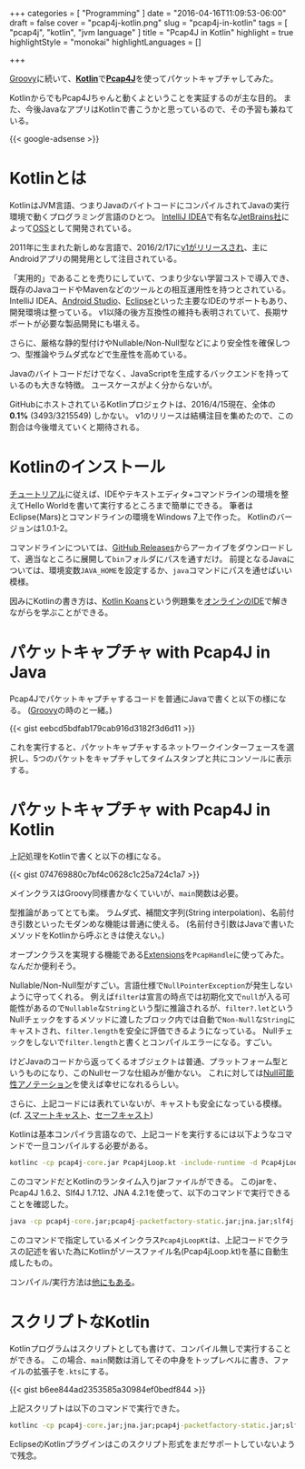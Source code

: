 +++
categories = [ "Programming" ]
date = "2016-04-16T11:09:53-06:00"
draft = false
cover = "pcap4j-kotlin.png"
slug = "pcap4j-in-kotlin"
tags = [ "pcap4j", "kotlin", "jvm language" ]
title = "Pcap4J in Kotlin"
highlight = true
highlightStyle = "monokai"
highlightLanguages = []

+++

[Groovy](https://www.kaitoy.xyz/2016/04/10/pcap4j-in-groovy/)に続いて、[__Kotlin__](https://kotlinlang.org/)で[__Pcap4J__](https://github.com/kaitoy/pcap4j)を使ってパケットキャプチャしてみた。

KotlinからでもPcap4Jちゃんと動くよということを実証するのが主な目的。
また、今後JavaなアプリはKotlinで書こうかと思っているので、その予習も兼ねている。

<!--more-->

{{< google-adsense >}}

# Kotlinとは
KotlinはJVM言語、つまりJavaのバイトコードにコンパイルされてJavaの実行環境で動くプログラミング言語のひとつ。
[IntelliJ IDEA](https://www.jetbrains.com/idea/)で有名な[JetBrains社](https://www.jetbrains.com/)によって[OSS](https://github.com/JetBrains/kotlin)として開発されている。

2011年に生まれた新しめな言語で、2016/2/17に[v1がリリースされ](http://blog.jetbrains.com/jp/2016/02/17/578)、主にAndroidアプリの開発用として注目されている。

「実用的」であることを売りにしていて、つまり少ない学習コストで導入でき、既存のJavaコードやMavenなどのツールとの相互運用性を持つとされている。
IntelliJ IDEA、[Android Studio](http://developer.android.com/sdk/index.html)、[Eclipse](https://eclipse.org/)といった主要なIDEのサポートもあり、開発環境は整っている。
v1以降の後方互換性の維持も表明されていて、長期サポートが必要な製品開発にも堪える。

さらに、厳格な静的型付けやNullable/Non-Null型などにより安全性を確保しつつ、型推論やラムダ式などで生産性を高めている。

Javaのバイトコードだけでなく、JavaScriptを生成するバックエンドを持っているのも大きな特徴。
ユースケースがよく分からないが。

GitHubにホストされているKotlinプロジェクトは、2016/4/15現在、全体の __0.1%__ (3493/3215549) しかない。
v1のリリースは結構注目を集めたので、この割合は今後増えていくと期待される。

# Kotlinのインストール
[チュートリアル](https://kotlinlang.org/docs/tutorials/)に従えば、IDEやテキストエディタ+コマンドラインの環境を整えてHello Worldを書いて実行するところまで簡単にできる。
筆者はEclipse(Mars)とコマンドラインの環境をWindows 7上で作った。
Kotlinのバージョンは1.0.1-2。

コマンドラインについては、[GitHub Releases](https://github.com/JetBrains/kotlin/releases/latest)からアーカイブをダウンロードして、適当なところに展開して`bin`フォルダにパスを通すだけ。
前提となるJavaについては、環境変数`JAVA_HOME`を設定するか、`java`コマンドにパスを通せばいい模様。

因みにKotlinの書き方は、[Kotlin Koans](https://kotlinlang.org/docs/tutorials/koans.html)という例題集を[オンラインのIDE](http://try.kotlinlang.org/koans)で解きながらを学ぶことができる。

# パケットキャプチャ with Pcap4J in Java
Pcap4Jでパケットキャプチャするコードを普通にJavaで書くと以下の様になる。
([Groovy](https://www.kaitoy.xyz/2016/04/10/pcap4j-in-groovy/)の時のと一緒。)

{{< gist eebcd5bdfab179cab916d3182f3d6d11 >}}

これを実行すると、パケットキャプチャするネットワークインターフェースを選択し、5つのパケットをキャプチャしてタイムスタンプと共にコンソールに表示する。

# パケットキャプチャ with Pcap4J in Kotlin
上記処理をKotlinで書くと以下の様になる。

{{< gist 074769880c7bf4c0628c1c25a724c1a7 >}}

メインクラスはGroovy同様書かなくていいが、`main`関数は必要。

型推論があってとても楽。
ラムダ式、補間文字列(String interpolation)、名前付き引数といったモダンめな機能は普通に使える。
(名前付き引数はJavaで書いたメソッドをKotlinから呼ぶときは使えない。)

オープンクラスを実現する機能である[Extensions](https://kotlinlang.org/docs/reference/extensions.html)を`PcapHandle`に使ってみた。
なんだか便利そう。

Nullable/Non-Null型がすごい。言語仕様で`NullPointerException`が発生しないように守ってくれる。
例えば`filter`は宣言の時点では初期化文で`null`が入る可能性があるので`Nullable`な`String`という型に推論されるが、`filter?.let`というNullチェックをするメソッドに渡したブロック内では自動で`Non-Null`な`String`にキャストされ、`filter.length`を安全に評価できるようになっている。
Nullチェックをしないで`filter.length`と書くとコンパイルエラーになる。すごい。

けどJavaのコードから返ってくるオブジェクトは普通、プラットフォーム型というものになり、このNullセーフな仕組みが働かない。
これに対しては[Null可能性アノテーション](https://kotlinlang.org/docs/reference/java-interop.html#nullability-annotations)を使えば幸せになれるらしい。

さらに、上記コードには表れていないが、キャストも安全になっている模様。(cf. [スマートキャスト](http://kotlinlang.org/docs/reference/typecasts.html#smart-casts)、[セーフキャスト](http://kotlinlang.org/docs/reference/typecasts.html#safe-nullable-cast-operator))

Kotlinは基本コンパイラ言語なので、上記コードを実行するには以下ようなコマンドで一旦コンパイルする必要がある。

```cmd
kotlinc -cp pcap4j-core.jar Pcap4jLoop.kt -include-runtime -d Pcap4jLoop.jar
```

このコマンドだとKotlinのランタイム入りjarファイルができる。
このjarを、Pcap4J 1.6.2、Slf4J 1.7.12、JNA 4.2.1を使って、以下のコマンドで実行できることを確認した。

```cmd
java -cp pcap4j-core.jar;pcap4j-packetfactory-static.jar;jna.jar;slf4j-api.jar;Pcap4jLoop.jar Pcap4jLoopKt tcp
```

このコマンドで指定しているメインクラス`Pcap4jLoopKt`は、上記コードでクラスの記述を省いた為にKotlinがソースファイル名(Pcap4jLoop.kt)を基に自動生成したもの。

コンパイル/実行方法は[他にもある](https://kotlinlang.org/docs/tutorials/command-line.html#creating-and-running-a-first-application)。

# スクリプトなKotlin
Kotlinプログラムはスクリプトとしても書けて、コンパイル無しで実行することができる。
この場合、`main`関数は消してその中身をトップレベルに書き、ファイルの拡張子を`.kts`にする。

{{< gist b6ee844ad2353585a30984ef0bedf844 >}}

上記スクリプトは以下のコマンドで実行できた。

```cmd
kotlinc -cp pcap4j-core.jar;jna.jar;pcap4j-packetfactory-static.jar;slf4j-api.jar -script Pcap4jLoop.kts tcp
```

EclipseのKotlinプラグインはこのスクリプト形式をまだサポートしていないようで残念。
